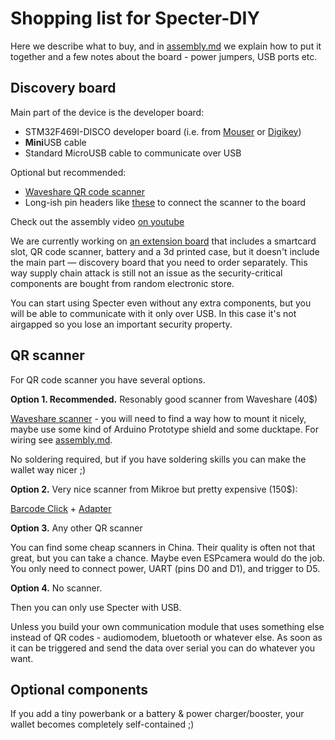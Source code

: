 # Shopping list for Specter-DIY

Here we describe what to buy, and in [assembly.md](./assembly.md) we explain how to put it together and a few notes about the board - power jumpers, USB ports etc.

## Discovery board

Main part of the device is the developer board:

- STM32F469I-DISCO developer board (i.e. from [Mouser](https://eu.mouser.com/ProductDetail/STMicroelectronics/STM32F469I-DISCO?qs=kWQV1gtkNndotCjy2DKZ4w==) or [Digikey](https://www.digikey.com/product-detail/en/stmicroelectronics/STM32F469I-DISCO/497-15990-ND/5428811))
- **Mini**USB cable
- Standard MicroUSB cable to communicate over USB

Optional but recommended:
- [Waveshare QR code scanner](https://www.waveshare.com/barcode-scanner-module.htm)
- Long-ish pin headers like [these](https://eu.mouser.com/ProductDetail/Samtec/DW-02-10-T-S-571?qs=sGAEpiMZZMvlX3nhDDO4AE5PKXAQeC6NPk%2FcLBS9yKI%3D) to connect the scanner to the board

Check out the assembly video [on youtube](https://youtu.be/1H7FqG_FmCw)

We are currently working on [an extension board](../shield) that includes a smartcard slot, QR code scanner, battery and a 3d printed case, but it doesn't include the main part — discovery board that you need to order separately. This way supply chain attack is still not an issue as the security-critical components are bought from random electronic store.

You can start using Specter even without any extra components, but you will be able to communicate with it only over USB. In this case it's not airgapped so you lose an important security property.

## QR scanner

For QR code scanner you have several options.

**Option 1. Recommended.** Resonably good scanner from Waveshare (40$)

[Waveshare scanner](https://www.waveshare.com/barcode-scanner-module.htm) - you will need to find a way how to mount it nicely, maybe use some kind of Arduino Prototype shield and some ducktape. For wiring see [assembly.md](./assembly.md).

No soldering required, but if you have soldering skills you can make the wallet way nicer ;)

**Option 2.** Very nice scanner from Mikroe but pretty expensive (150$):

[Barcode Click](https://www.mikroe.com/barcode-click) + [Adapter](https://www.mikroe.com/arduino-uno-click-shield)

**Option 3.** Any other QR scanner

You can find some cheap scanners in China. Their quality is often not that great, but you can take a chance. Maybe even ESPcamera would do the job. You only need to connect power, UART (pins D0 and D1), and trigger to D5.

**Option 4.** No scanner. 

Then you can only use Specter with USB.

Unless you build your own communication module that uses something else instead of QR codes - audiomodem, bluetooth or whatever else. As soon as it can be triggered and send the data over serial you can do whatever you want.

## Optional components

If you add a tiny powerbank or a battery & power charger/booster, your wallet becomes completely self-contained ;)
